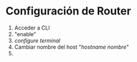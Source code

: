 # Configuración de Router

1. Acceder a CLI
2. "enable"
3. *configure terminal*
4. Cambiar nombre del host "*hostname nombre*"
5. 